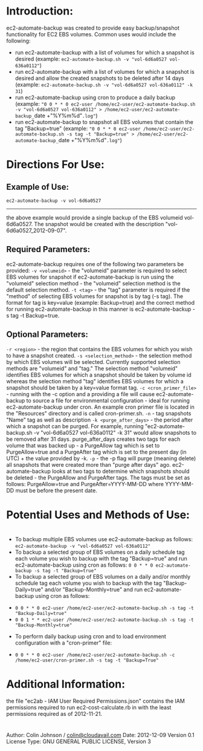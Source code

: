 # Introduction:
ec2-automate-backup was created to provide easy backup/snapshot functionality for EC2 EBS volumes. Common uses would include the following:
* run ec2-automate-backup with a list of volumes for which a snapshot is desired (example: `ec2-automate-backup.sh -v "vol-6d6a0527 vol-636a0112"`)
* run ec2-automate-backup with a list of volumes for which a snapshot is desired and allow the created snapshots to be deleted after 14 days (example: `ec2-automate-backup.sh -v "vol-6d6a0527 vol-636a0112" -k 31`)
* run ec2-automate-backup using cron to produce a daily backup (example: `"0 0 * * 0 ec2-user /home/ec2-user/ec2-automate-backup.sh -v "vol-6d6a0527 vol-636a0112" > /home/ec2-user/ec2-automate-backup_`date +"%Y%m%d"`.log"`)
* run ec2-automate-backup to snapshot all EBS volumes that contain the tag "Backup=true" (example: `"0 0 * * 0 ec2-user /home/ec2-user/ec2-automate-backup.sh -s tag -t "Backup=true" > /home/ec2-user/ec2-automate-backup_`date +"%Y%m%d"`.log"`)

# Directions For Use:
## Example of Use:
    ec2-automate-backup -v vol-6d6a0527
----
the above example would provide a single backup of the EBS volumeid vol-6d6a0527. The snapshot would be created with the description "vol-6d6a0527_2012-09-07".
## Required Parameters:
ec2-automate-backup requires one of the following two parameters be provided:
`-v <volumeid>` - the "volumeid" parameter is required to select EBS volumes for snapshot if ec2-automate-backup is run using the "volumeid" selection method - the "volumeid" selection method is the default selection method.
`-t <tag>` - the "tag" parameter is required if the "method" of selecting EBS volumes for snapshot is by tag (-s tag). The format for tag is key=value (example: Backup=true) and the correct method for running ec2-automate-backup in this manner is ec2-automate-backup -s tag -t Backup=true.
## Optional Parameters:
`-r <region>` - the region that contains the EBS volumes for which you wish to have a snapshot created.
`-s <selection_method>` - the selection method by which EBS volumes will be selected. Currently supported selection methods are "volumeid" and "tag." The selection method "volumeid" identifies EBS volumes for which a snapshot should be taken by volume id whereas the selection method "tag" identifies EBS volumes for which a snapshot should be taken by a key=value format tag.
`-c <cron_primer_file>` - running with the -c option and a providing a file will cause ec2-automate-backup to source a file for environmental configuration - ideal for running ec2-automate-backup under cron. An example cron primer file is located in the "Resources" directory and is called cron-primer.sh.
`-n` - tag snapshots "Name" tag as well as description
`-k <purge_after_days>` - the period after which a snapshot can be purged. For example, running "ec2-automate-backup.sh -v "vol-6d6a0527 vol-636a0112" -k 31" would allow snapshots to be removed after 31 days. purge_after_days creates two tags for each volume that was backed up - a PurgeAllow tag which is set to PurgeAllow=true and a PurgeAfter tag which is set to the present day (in UTC) + the value provided by -k.
`-p` - the -p flag will purge (meaning delete) all snapshots that were created more than "purge after days" ago. ec2-automate-backup looks at two tags to determine which snapshots should be deleted - the PurgeAllow and PurgeAfter tags. The tags must be set as follows: PurgeAllow=true and PurgeAfter=YYYY-MM-DD where YYYY-MM-DD must be before the present date.
#
# Potential Uses and Methods of Use:
#
* To backup multiple EBS volumes use ec2-automate-backup as follows: `ec2-automate-backup -v "vol-6d6a0527 vol-636a0112"`
* To backup a selected group of EBS volumes on a daily schedule tag each volume you wish to backup with the tag "Backup=true" and run ec2-automate-backup using cron as follows: `0 0 * * 0 ec2-automate-backup -s tag -t "Backup=true"`
* To backup a selected group of EBS volumes on a daily and/or monthly schedule tag each volume you wish to backup with the tag "Backup-Daily=true" and/or "Backup-Monthly=true" and run ec2-automate-backup using cron as follows:
 - `0 0 * * 0 ec2-user /home/ec2-user/ec2-automate-backup.sh -s tag -t "Backup-Daily=true"`
 - `0 0 1 * * ec2-user /home/ec2-user/ec2-automate-backup.sh -s tag -t "Backup-Monthly=true"`
* To perform daily backup using cron and to load environment configuration with a "cron-primer" file:
- `0 0 * * 0 ec2-user /home/ec2-user/ec2-automate-backup.sh -c /home/ec2-user/cron-primer.sh -s tag -t "Backup=True"`
# Additional Information:
the file "ec2ab - IAM User Required Permissions.json" contains the IAM permissions required to run ec2-cost-calculate.rb in with the least permissions required as of 2012-11-21.

#
Author: Colin Johnson / colin@cloudavail.com
Date: 2012-12-09
Version 0.1
License Type: GNU GENERAL PUBLIC LICENSE, Version 3
